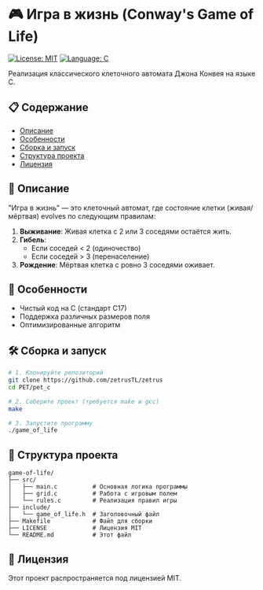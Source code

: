 # 🎮 Игра в жизнь (Conway's Game of Life)

[![License: MIT](https://img.shields.io/badge/License-MIT-yellow.svg)](https://opensource.org/licenses/MIT)
[![Language: C](https://img.shields.io/badge/Language-C-blue.svg)](https://en.wikipedia.org/wiki/C_(programming_language))

Реализация классического клеточного автомата Джона Конвея на языке C.

## 📋 Содержание
- [Описание](#-описание)
- [Особенности](#-особенности)
- [Сборка и запуск](#-сборка-и-запуск)
- [Структура проекта](#-структура-проекта)
- [Лицензия](#-лицензия)

## 🌟 Описание

"Игра в жизнь" — это клеточный автомат, где состояние клетки (живая/мёртвая) evolves по следующим правилам:

1. **Выживание**: Живая клетка с 2 или 3 соседями остаётся жить.
2. **Гибель**: 
   - Если соседей < 2 (одиночество)
   - Если соседей > 3 (перенаселение)
3. **Рождение**: Мёртвая клетка с ровно 3 соседями оживает.

## 🚀 Особенности

- Чистый код на C (стандарт C17)
- Поддержка различных размеров поля
- Оптимизированные алгоритм

## 🛠 Сборка и запуск

```bash
# 1. Клонируйте репозиторий
git clone https://github.com/zetrusTL/zetrus
cd PET/pet_c

# 2. Соберите проект (требуется make и gcc)
make

# 3. Запустите программу
./game_of_life
```
## 📂 Структура проекта
```
game-of-life/
├── src/
│   ├── main.c          # Основная логика программы
│   ├── grid.c          # Работа с игровым полем
│   └── rules.c         # Реализация правил игры
├── include/
│   └── game_of_life.h  # Заголовочный файл
├── Makefile            # Файл для сборки
├── LICENSE             # Лицензия MIT
└── README.md           # Этот файл
```
## 📜 Лицензия
Этот проект распространяется под лицензией MIT. 